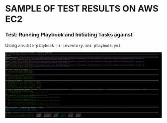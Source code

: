 # SAMPLE OF TEST RESULTS ON AWS EC2 


### Test: Running Playbook and Initiating Tasks against 

Using `ansible-playbook -i inventory.ini playbook.yml `

![Running-Playbook-against-Hosts](https://github.com/deepakm925/ansible-webservers-project/blob/main/starter/test-results/screenshot-of-running-playbook-hosts-playbook.png)

